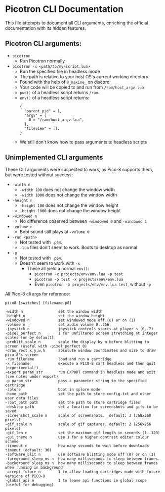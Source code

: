 # Picotron CLI Documentation

This file attempts to document all CLI arguments, enriching the official documentation with its hidden features.

## Picotron CLI arguments:

- `picotron`
  - Run Picotron normally
- `picotron -x <path/to/my/script.lua>`
  - Run the specified file in headless mode
  - The path is relative to your host OS's current working directory
  - Found with the help of `@_maxine_` on discord
  - Your code will be copied to and run from `/ram/host_argv.lua`
  - `pwd()` of a headless script returns `/ram`.
  - `env()` of a headless script returns:
    ```
    {
      "parent_pid" = 1,
      "argv" = {
        0 = "/ram/host_argv.lua",
      },
      "fileview" = [],
    }
    ```
  - We still don't know how to pass arguments to headless scripts

## Unimplemented CLI arguments

These CLI arguments were suspected to work, as Pico-8 supports them, but were tested without success:

- `-width n`
  - `-width 100` does not change the window width
  - `-width 1000` does not change the window width
- `-height n`
  - `-height 100` does not change the window height
  - `-height 1000` does not change the window height
- `-windowed n`
  - No difference observed between `-windowed 0` and `-windowed 1`
- `-volume n`
  - Boot sound still plays at `-volume 0`
- `-run <path>`
  - Not tested with `.p64`.
  - `.lua` files don't seem to work. Boots to desktop as normal
- `-p`
  - Not tested with `.p64`.
  - Doesn't seem to work with `-x`
    - These all yield a normal `env()`:
      - `picotron -x projects/env/env.lua -p test`
      - `picotron -p test -x projects/env/env.lua`
      - Even `picotron -x projects/env/env.lua test`, without `-p`

All Pico-8 cli args for reference:

```
pico8 [switches] [filename.p8]

-width n                set the window width
-height n               set the window height
-windowed n             set windowed mode off (0) or on (1)
-volume n               set audio volume 0..256
-joystick n             joystick controls starts at player n (0..7)
-pixel_perfect n        1 for unfiltered screen stretching at integer scales (on by default)
-preblit_scale n        scale the display by n before blitting to screen (useful with -pixel_perfect 0)
-draw_rect x,y,w,h      absolute window coordinates and size to draw pico-8's screen
-run filename           load and run a cartridge
-x filename             execute a PICO-8 cart headless and then quit (experimental!)
-export param_str       run EXPORT command in headless mode and exit (see notes under export)
-p param_str            pass a parameter string to the specified cartridge
-splore                 boot in splore mode
-home path              set the path to store config.txt and other user data files
-root_path path         set the path to store cartridge files
-desktop path           set a location for screenshots and gifs to be saved
-screenshot_scale n     scale of screenshots.  default: 3 (368x368 pixels)
-gif_scale n            scale of gif captures. default: 2 (256x256 pixels)
-gif_len n              set the maximum gif length in seconds (1..120)
-gui_theme n            use 1 for a higher contrast editor colour scheme
-timeout n              how many seconds to wait before downloads timeout (default: 30)
-software_blit n        use software blitting mode off (0) or on (1)
-foreground_sleep_ms n  how many milliseconds to sleep between frames.
-background_sleep_ms n  how many milliseconds to sleep between frames when running in background
-accept_future n        1 to allow loading cartridges made with future versions of PICO-8
-global_api n           1 to leave api functions in global scope (useful for debugging)
```

